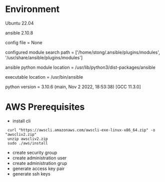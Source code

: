 
# Environment

Ubuntu 22.04

ansible 2.10.8

  config file = None
  
  configured module search path = ['/home/stong/.ansible/plugins/modules', '/usr/share/ansible/plugins/modules']
  
  ansible python module location = /usr/lib/python3/dist-packages/ansible
  
  executable location = /usr/bin/ansible
  
  python version = 3.10.6 (main, Nov  2 2022, 18:53:38) [GCC 11.3.0]

# AWS Prerequisites
* install cli
```
 curl "https://awscli.amazonaws.com/awscli-exe-linux-x86_64.zip" -o "awscliv2.zip"
 unzip awscliv2.zip
 sudo ./aws/install
```

* create security group
* create administration user
* create administration grup
* generate access key pair
* generate ssh keys
